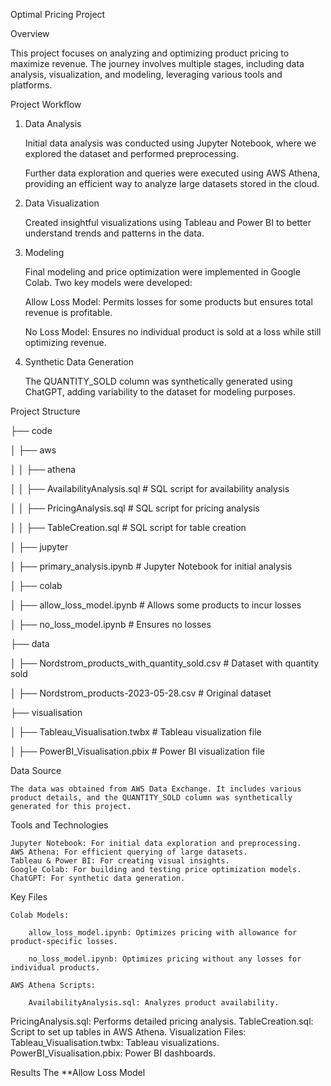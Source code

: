 Optimal Pricing Project

Overview

This project focuses on analyzing and optimizing product pricing to maximize revenue. The journey involves multiple stages, including data analysis, visualization, and modeling, leveraging various tools and platforms.

Project Workflow

1. Data Analysis
   
    Initial data analysis was conducted using Jupyter Notebook, where we explored the dataset and performed preprocessing.
   
    Further data exploration and queries were executed using AWS Athena, providing an efficient way to analyze large datasets stored in the cloud.
   
3. Data Visualization
   
    Created insightful visualizations using Tableau and Power BI to better understand trends and patterns in the data.
   
5. Modeling
   
    Final modeling and price optimization were implemented in Google Colab. Two key models were developed:
   
      Allow Loss Model: Permits losses for some products but ensures total revenue is profitable.
   
      No Loss Model: Ensures no individual product is sold at a loss while still optimizing revenue.
   
7. Synthetic Data Generation
   
    The QUANTITY_SOLD column was synthetically generated using ChatGPT, adding variability to the dataset for modeling purposes.

Project Structure


├── code

│   ├── aws

│   │   ├── athena

│   │       ├── AvailabilityAnalysis.sql   # SQL script for availability analysis

│   │       ├── PricingAnalysis.sql       # SQL script for pricing analysis

│   │       ├── TableCreation.sql         # SQL script for table creation

│   ├── jupyter

│       ├── primary_analysis.ipynb        # Jupyter Notebook for initial analysis

│   ├── colab

│       ├── allow_loss_model.ipynb        # Allows some products to incur losses

│       ├── no_loss_model.ipynb           # Ensures no losses

├── data

│   ├── Nordstrom_products_with_quantity_sold.csv   # Dataset with quantity sold

│   ├── Nordstrom_products-2023-05-28.csv           # Original dataset

├── visualisation

│   ├── Tableau_Visualisation.twbx       # Tableau visualization file

│   ├── PowerBI_Visualisation.pbix       # Power BI visualization file


Data Source

    The data was obtained from AWS Data Exchange. It includes various product details, and the QUANTITY_SOLD column was synthetically generated for this project.


Tools and Technologies
    
    Jupyter Notebook: For initial data exploration and preprocessing.
    AWS Athena: For efficient querying of large datasets.
    Tableau & Power BI: For creating visual insights.
    Google Colab: For building and testing price optimization models.
    ChatGPT: For synthetic data generation.


Key Files

    Colab Models:

        allow_loss_model.ipynb: Optimizes pricing with allowance for product-specific losses.

        no_loss_model.ipynb: Optimizes pricing without any losses for individual products.

    AWS Athena Scripts:

        AvailabilityAnalysis.sql: Analyzes product availability.
PricingAnalysis.sql: Performs detailed pricing analysis.
TableCreation.sql: Script to set up tables in AWS Athena.
Visualization Files:
Tableau_Visualisation.twbx: Tableau visualizations.
PowerBI_Visualisation.pbix: Power BI dashboards.

Results
The **Allow Loss Model

